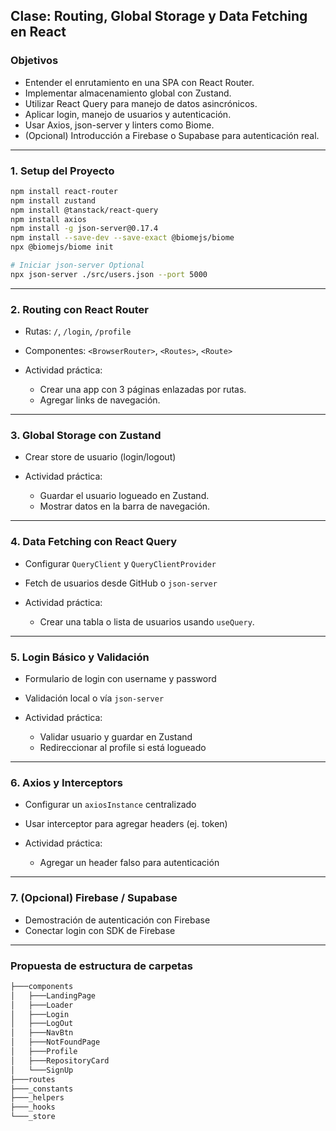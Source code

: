 ## Clase: Routing, Global Storage y Data Fetching en React

### Objetivos

* Entender el enrutamiento en una SPA con React Router.
* Implementar almacenamiento global con Zustand.
* Utilizar React Query para manejo de datos asincrónicos.
* Aplicar login, manejo de usuarios y autenticación.
* Usar Axios, json-server y linters como Biome.
* (Opcional) Introducción a Firebase o Supabase para autenticación real.

---

### 1. Setup del Proyecto

```bash
npm install react-router
npm install zustand
npm install @tanstack/react-query
npm install axios
npm install -g json-server@0.17.4
npm install --save-dev --save-exact @biomejs/biome
npx @biomejs/biome init

# Iniciar json-server Optional
npx json-server ./src/users.json --port 5000
```

---

### 2. Routing con React Router

* Rutas: `/`, `/login`, `/profile`
* Componentes: `<BrowserRouter>`, `<Routes>`, `<Route>`
* Actividad práctica:

  * Crear una app con 3 páginas enlazadas por rutas.
  * Agregar links de navegación.

---

### 3. Global Storage con Zustand

* Crear store de usuario (login/logout)
* Actividad práctica:

  * Guardar el usuario logueado en Zustand.
  * Mostrar datos en la barra de navegación.

---

### 4. Data Fetching con React Query

* Configurar `QueryClient` y `QueryClientProvider`
* Fetch de usuarios desde GitHub o `json-server`
* Actividad práctica:

  * Crear una tabla o lista de usuarios usando `useQuery`.

---

### 5. Login Básico y Validación

* Formulario de login con username y password
* Validación local o vía `json-server`
* Actividad práctica:

  * Validar usuario y guardar en Zustand
  * Redireccionar al profile si está logueado

---

### 6. Axios y Interceptors

* Configurar un `axiosInstance` centralizado
* Usar interceptor para agregar headers (ej. token)
* Actividad práctica:

  * Agregar un header falso para autenticación

---

### 7. (Opcional) Firebase / Supabase

* Demostración de autenticación con Firebase
* Conectar login con SDK de Firebase

---

### Propuesta de estructura de carpetas

```bash
├───components
│   ├───LandingPage
│   ├───Loader
│   ├───Login
│   ├───LogOut
│   ├───NavBtn
│   ├───NotFoundPage
│   ├───Profile
│   ├───RepositoryCard
│   └───SignUp
├───routes
├───_constants
├───_helpers
├───_hooks
└───_store
```
